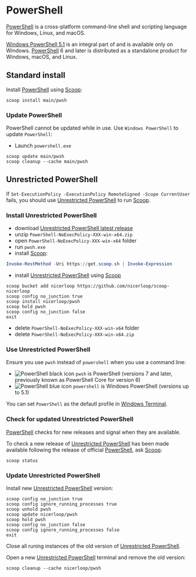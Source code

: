 # PowerShell

[PowerShell](https://github.com/PowerShell/PowerShell) is a cross-platform command-line shell and scripting language for Windows, Linux, and macOS.

[Windows PowerShell 5.1](https://learn.microsoft.com/en-us/powershell/scripting/whats-new/differences-from-windows-powershell
) is an integral part of and is available only on Windows. [PowerShell](https://github.com/PowerShell/PowerShell) 6 and later is distributed as a standalone product for Windows, macOS, and Linux.

## Standard install

Install [PowerShell](https://github.com/PowerShell/PowerShell) using [Scoop](scoop.md):

```shell
scoop install main/pwsh
```

### Update PowerShell

PowerShell cannot be updated while in use. Use `Windows PowerShell` to update `PowerShell`:

* Launch `powershell.exe`

```shell
scoop update main/pwsh
scoop cleanup --cache main/pwsh
```

## Unrestricted PowerShell

If `Set-ExecutionPolicy -ExecutionPolicy RemoteSigned -Scope CurrentUser` fails, you should use [Unrestricted PowerShell](https://github.com/nicerloop/pwsh-noexecpolicy) to run [Scoop](https://scoop.sh).

### Install Unrestricted PowerShell

* download [Unrestricted PowerShell latest release](https://github.com/nicerloop/pwsh-noexecpolicy/releases/latest)
* unzip `PowerShell-NoExecPolicy-XXX-win-x64.zip`
* open `PowerShell-NoExecPolicy-XXX-win-x64` folder
* run `pwsh.exe`
* install [Scoop](https://scoop.sh):

```powershell
Invoke-RestMethod -Uri https://get.scoop.sh | Invoke-Expression
```

* install [Unrestricted PowerShell](https://github.com/nicerloop/pwsh-noexecpolicy) using [Scoop](https://scoop.sh)

```shell
scoop bucket add nicerloop https://github.com/nicerloop/scoop-nicerloop
scoop config no_junction true
scoop install nicerloop/pwsh
scoop hold pwsh
scoop config no_junction false
exit
```

* delete `PowerShell-NoExecPolicy-XXX-win-x64` folder
* delete `PowerShell-NoExecPolicy-XXX-win-x64.zip`

### Use Unrestricted PowerShell

Ensure you use `pwsh` instead of `powershell` when you use a command line:

* ![PowerShell black icon](https://raw.githubusercontent.com/PowerShell/PowerShell/master/assets/Powershell_black_64.png "PowerShell black icon") `pwsh` is PowerShell (versions 7 and later, previously known as PowerShell Core for version 6)
* ![PowerShell blue icon](https://raw.githubusercontent.com/PowerShell/PowerShell/master/assets/Powershell_64.png "PowerShell blue icon") `powershell` is Windows PowerShell (versions up to 5.1)

You can set `PowerShell` as the defautl profile in [Windows Terminal](windows-terminal.sh).

### Check for updated Unrestricted PowerShell

[PowerShell](https://github.com/PowerShell/PowerShell) checks for new releases and signal when they are available.

To check a new release of [Unrestricted PowerShell](https://github.com/nicerloop/pwsh-noexecpolicy) has been made available following the release of official [PowerShell](https://github.com/PowerShell/PowerShell), ask [Scoop](https://scoop.sh):

```shell
scoop status
```

### Update Unrestricted PowerShell

Install new [Unrestricted PowerShell](https://github.com/nicerloop/pwsh-noexecpolicy) version:

```shell
scoop config no_junction true
scoop config ignore_running_processes true
scoop unhold pwsh
scoop update nicerloop/pwsh
scoop hold pwsh
scoop config no_junction false
scoop config ignore_running_processes false
exit
```

Close all runing instances of the old version of [Unrestricted PowerShell](https://github.com/nicerloop/pwsh-noexecpolicy).

Open a new [Unrestricted PowerShell](https://github.com/nicerloop/pwsh-noexecpolicy) terminal and remove the old version:

```shell
scoop cleanup --cache nicerloop/pwsh
```
